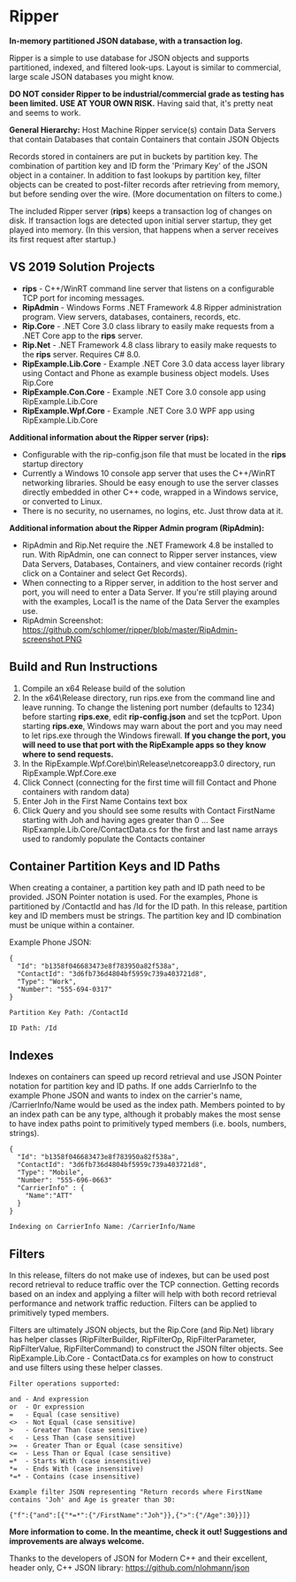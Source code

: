 # Ripper
**In-memory partitioned JSON database, with a transaction log.**

Ripper is a simple to use database for JSON objects and supports partitioned, indexed, and filtered look-ups.
Layout is similar to commercial, large scale JSON databases you might know.

**DO NOT consider Ripper to be industrial/commercial grade as testing has been limited. USE AT YOUR OWN RISK.**
Having said that, it's pretty neat and seems to work.

**General Hierarchy:** Host Machine Ripper service(s) contain Data Servers that contain Databases that contain Containers that contain JSON Objects

Records stored in containers are put in buckets by partition key. The combination of partition key and ID form the 'Primary Key' of the JSON object in a container.
In addition to fast lookups by partition key, filter objects can be created to post-filter records after retrieving from memory, but before sending over the wire.
(More documentation on filters to come.)

The included Ripper server (**rips**) keeps a transaction log of changes on disk. 
If transaction logs are detected upon initial server startup, they get played into memory. (In this version, that happens when a server receives its first request after startup.)

## VS 2019 Solution Projects
* **rips** - C++/WinRT command line server that listens on a configurable TCP port for incoming messages.
* **RipAdmin** - Windows Forms .NET Framework 4.8 Ripper administration program. View servers, databases, containers, records, etc.
* **Rip.Core** - .NET Core 3.0 class library to easily make requests from a .NET Core app to the **rips** server.
* **Rip.Net** - .NET Framework 4.8 class library to easily make requests to the **rips** server. Requires C# 8.0.
* **RipExample.Lib.Core** - Example .NET Core 3.0 data access layer library using Contact and Phone as example business object models. Uses Rip.Core
* **RipExample.Con.Core** - Example .NET Core 3.0 console app using RipExample.Lib.Core
* **RipExample.Wpf.Core** - Example .NET Core 3.0 WPF app using RipExample.Lib.Core

**Additional information about the Ripper server (rips):**
* Configurable with the rip-config.json file that must be located in the **rips** startup directory
* Currently a Windows 10 console app server that uses the C++/WinRT networking libraries. Should be easy enough to use the server classes directly embedded in other C++ code, wrapped in a Windows service, or converted to Linux.
* There is no security, no usernames, no logins, etc. Just throw data at it.

**Additional information about the Ripper Admin program (RipAdmin):**
* RipAdmin and Rip.Net require the .NET Framework 4.8 be installed to run. With RipAdmin, one can connect to Ripper server instances, view Data Servers, Databases, Containers, and view container records (right click on a Container and select Get Records).
* When connecting to a Ripper server, in addition to the host server and port, you will need to enter a Data Server. If you're still playing around with the examples, Local1 is the name of the Data Server the examples use.
* RipAdmin Screenshot: https://github.com/schlomer/ripper/blob/master/RipAdmin-screenshot.PNG

## Build and Run Instructions
1. Compile an x64 Release build of the solution
2. In the x64\Release directory, run rips.exe from the command line and leave running.  To change the listening port number (defaults to 1234) before starting **rips.exe**, edit **rip-config.json** and set the tcpPort.  Upon starting **rips.exe**, Windows may warn about the port and you may need to let rips.exe through the Windows firewall. **If you change the port, you will need to use that port with the RipExample apps so they know where to send requests.**
3. In the RipExample.Wpf.Core\bin\Release\netcoreapp3.0 directory, run RipExample.Wpf.Core.exe
4. Click Connect (connecting for the first time will fill Contact and Phone containers with random data)
5. Enter Joh in the First Name Contains text box
6. Click Query and you should see some results with Contact FirstName starting with Joh and having ages greater than 0
... See RipExample.Lib.Core/ContactData.cs for the first and last name arrays used to randomly populate the Contacts container

## Container Partition Keys and ID Paths
When creating a container, a partition key path and ID path need to be provided. JSON Pointer notation is used. For the examples, Phone is partitioned by /ContactId and has /Id for the ID path. In this release, partition key and ID members must be strings. The partition key and ID combination must be unique within a container.

Example Phone JSON: 

```
{
  "Id": "b1358f046683473e8f783950a82f538a",
  "ContactId": "3d6fb736d4804bf5959c739a403721d8",
  "Type": "Work",
  "Number": "555-694-0317"
}

Partition Key Path: /ContactId

ID Path: /Id
```

## Indexes
Indexes on containers can speed up record retrieval and use JSON Pointer notation for partition key and ID paths. If one adds CarrierInfo to the example Phone JSON and wants to index on the carrier's name, /CarrierInfo/Name would be used as the index path. Members pointed to by an index path can be any type, although it probably makes the most sense to have index paths point to primitively typed members (i.e. bools, numbers, strings).

```
{
  "Id": "b1358f046683473e8f783950a82f538a",
  "ContactId": "3d6fb736d4804bf5959c739a403721d8",
  "Type": "Mobile",
  "Number": "555-696-0663"
  "CarrierInfo" : {
    "Name":"ATT"
  }
}

Indexing on CarrierInfo Name: /CarrierInfo/Name
```

## Filters
In this release, filters do not make use of indexes, but can be used post record retrieval to reduce traffic over the TCP connection. Getting records based on an index and applying a filter will help with both record retrieval performance and network traffic reduction. Filters can be applied to primitively typed members.

Filters are ultimately JSON objects, but the Rip.Core (and Rip.Net) library has helper classes (RipFilterBuilder, RipFilterOp, RipFilterParameter, RipFilterValue, RipFilterCommand) to construct the JSON filter objects. See RipExample.Lib.Core - ContactData.cs for examples on how to construct and use filters using these helper classes.

```
Filter operations supported:

and - And expression
or  - Or expression
=   - Equal (case sensitive)
<>  - Not Equal (case sensitive)
>   - Greater Than (case sensitive)
<   - Less Than (case sensitive)
>=  - Greater Than or Equal (case sensitive)
<=  - Less Than or Equal (case sensitive)
=*  - Starts With (case insensitive)
*=  - Ends With (case insensitive)
*=* - Contains (case insensitive)

Example filter JSON representing "Return records where FirstName contains 'Joh' and Age is greater than 30:

{"f":{"and":[{"*=*":{"/FirstName":"Joh"}},{">":{"/Age":30}}]}
```



**More information to come. In the meantime, check it out! Suggestions and improvements are always welcome.**

Thanks to the developers of JSON for Modern C++ and their excellent, header only, C++ JSON library: https://github.com/nlohmann/json
